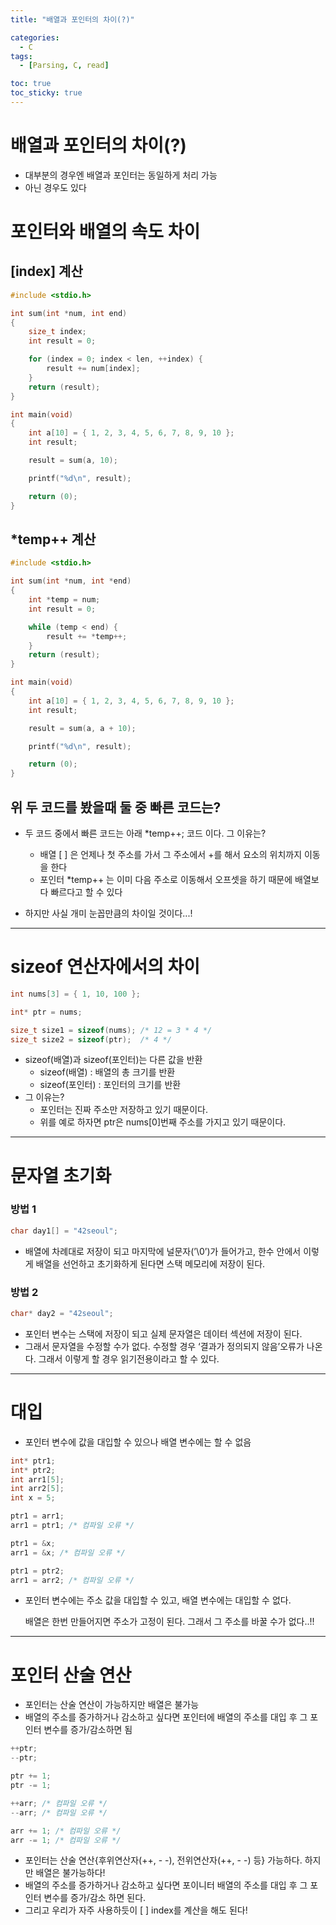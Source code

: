 ```yaml
---
title: "배열과 포인터의 차이(?)"

categories:
  - C
tags:
  - [Parsing, C, read]

toc: true
toc_sticky: true
---
```


# 배열과 포인터의 차이(?)


- 대부분의 경우엔 배열과 포인터는 동일하게 처리 가능
- 아닌 경우도 있다




# 포인터와 배열의 속도 차이


## [index] 계산

```c
#include <stdio.h>

int sum(int *num, int end)
{
	size_t index;
	int result = 0;

	for (index = 0; index < len, ++index) {
		result += num[index];
	}
	return (result);
}

int main(void)
{
	int a[10] = { 1, 2, 3, 4, 5, 6, 7, 8, 9, 10 };
	int result;

	result = sum(a, 10);

	printf("%d\n", result);

	return (0);
}
```


## \*temp++ 계산

```c
#include <stdio.h>

int sum(int *num, int *end)
{
	int *temp = num;
	int result = 0;

	while (temp < end) {
		result += *temp++;
	}
	return (result);
}

int main(void)
{
	int a[10] = { 1, 2, 3, 4, 5, 6, 7, 8, 9, 10 };
	int result;

	result = sum(a, a + 10);

	printf("%d\n", result);

	return (0);
}

```


## 위 두 코드를 봤을때 둘 중 빠른 코드는?


- 두 코드 중에서 빠른 코드는 아래 \*temp++; 코드 이다. 그 이유는?

  - 배열 [ ] 은 언제나 첫 주소를 가서 그 주소에서 +를 해서 요소의 위치까지 이동을 한다
  - 포인터 \*temp++ 는 이미 다음 주소로 이동해서 오프셋을 하기 때문에 배열보다 빠르다고 할 수 있다

- 하지만 사실 개미 눈꼽만큼의 차이일 것이다...!

---



# sizeof 연산자에서의 차이


```c
int nums[3] = { 1, 10, 100 };

int* ptr = nums;

size_t size1 = sizeof(nums); /* 12 = 3 * 4 */
size_t size2 = sizeof(ptr);  /* 4 */
```

- sizeof(배열)과 sizeof(포인터)는 다른 값을 반환
  - sizeof(배열) : 배열의 총 크기를 반환
  - sizeof(포인터) : 포인터의 크기를 반환
- 그 이유는?
  - 포인터는 진짜 주소만 저장하고 있기 때문이다.
  - 위를 예로 하자면 ptr은 nums[0]번째 주소를 가지고 있기 때문이다.

---


# 문자열 초기화


### 방법 1

```c
char day1[] = "42seoul";
```


- 배열에 차례대로 저장이 되고 마지막에 널문자(’\0’)가 들어가고, 한수 안에서 이렇게 배열을 선언하고 초기화하게 된다면 스택 메모리에 저장이 된다.


### 방법 2


```c
char* day2 = "42seoul";
```


- 포인터 변수는 스택에 저장이 되고 실제 문자열은 데이터 섹션에 저장이 된다.
- 그래서 문자열을 수정할 수가 없다. 수정할 경우 ‘결과가 정의되지 않음’오류가 나온다. 그래서 이렇게 할 경우 읽기전용이라고 할 수 있다.

---


# 대입


- 포인터 변수에 값을 대입할 수 있으나 배열 변수에는 할 수 없음


```c
int* ptr1;
int* ptr2;
int arr1[5];
int arr2[5];
int x = 5;

ptr1 = arr1;
arr1 = ptr1; /* 컴파일 오류 */

ptr1 = &x;
arr1 = &x; /* 컴파일 오류 */

ptr1 = ptr2;
arr1 = arr2; /* 컴파일 오류 */
```

- 포인터 변수에는 주소 값을 대입할 수 있고, 배열 변수에는 대입할 수 없다.

  배열은 한번 만들어지면 주소가 고정이 된다. 그래서 그 주소를 바꿀 수가 없다..!!


---


# 포인터 산술 연산


- 포인터는 산술 연산이 가능하지만 배열은 불가능
- 배열의 주소를 증가하거나 감소하고 싶다면 포인터에 배열의 주소를 대입 후 그 포인터 변수를 증가/감소하면 됨

```c
++ptr;
--ptr;

ptr += 1;
ptr -= 1;

++arr; /* 컴파일 오류 */
--arr; /* 컴파일 오류 */

arr += 1; /* 컴파일 오류 */
arr -= 1; /* 컴파일 오류 */
```

- 포인터는 산술 연산{후위연산자(++, - -), 전위연산자(++, - -) 등} 가능하다. 하지만 배열은 불가능하다!
- 배열의 주소를 증가하거나 감소하고 싶다면 포이니터 배열의 주소를 대입 후 그 포인터 변수를 증가/감소 하면 된다.
- 그리고 우리가 자주 사용하듯이 [ ] index를 계산을 해도 된다!
